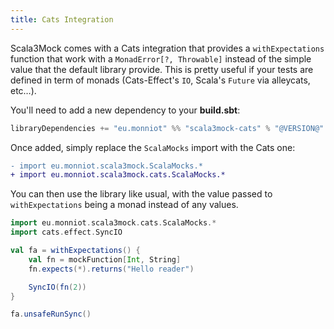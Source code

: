 ```yaml
---
title: Cats Integration
---
```


Scala3Mock comes with a Cats integration that provides a `withExpectations` function that work with a `MonadError[?, Throwable]` instead of the simple value that the default library provide. This is pretty useful if your tests are defined in term of monads (Cats-Effect's `IO`, Scala's `Future` via alleycats, etc…).

You'll need to add a new dependency to your **build.sbt**:
```scala
libraryDependencies += "eu.monniot" %% "scala3mock-cats" % "@VERSION@" % Test
```

Once added, simply replace the `ScalaMocks` import with the Cats one:

```diff
- import eu.monniot.scala3mock.ScalaMocks.*
+ import eu.monniot.scala3mock.cats.ScalaMocks.*
```

You can then use the library like usual, with the value passed to `withExpectations` being a monad instead of any values.

```scala mdoc
import eu.monniot.scala3mock.cats.ScalaMocks.*
import cats.effect.SyncIO

val fa = withExpectations() {
    val fn = mockFunction[Int, String]
    fn.expects(*).returns("Hello reader")

    SyncIO(fn(2))
}

fa.unsafeRunSync()
```
